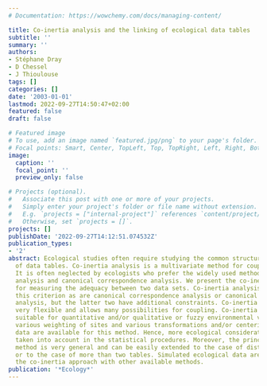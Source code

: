 ```yaml
---
# Documentation: https://wowchemy.com/docs/managing-content/

title: Co-inertia analysis and the linking of ecological data tables
subtitle: ''
summary: ''
authors:
- Stéphane Dray
- D Chessel
- J Thioulouse
tags: []
categories: []
date: '2003-01-01'
lastmod: 2022-09-27T14:50:47+02:00
featured: false
draft: false

# Featured image
# To use, add an image named `featured.jpg/png` to your page's folder.
# Focal points: Smart, Center, TopLeft, Top, TopRight, Left, Right, BottomLeft, Bottom, BottomRight.
image:
  caption: ''
  focal_point: ''
  preview_only: false

# Projects (optional).
#   Associate this post with one or more of your projects.
#   Simply enter your project's folder or file name without extension.
#   E.g. `projects = ["internal-project"]` references `content/project/deep-learning/index.md`.
#   Otherwise, set `projects = []`.
projects: []
publishDate: '2022-09-27T14:12:51.074532Z'
publication_types:
- '2'
abstract: Ecological studies often require studying the common structure of a pair
  of data tables. Co-inertia analysis is a multivariate method for coupling two tables.
  It is often neglected by ecologists who prefer the widely used methods of redundancy
  analysis and canonical correspondence analysis. We present the co-inertia criterion
  for measuring the adequacy between two data sets. Co-inertia analysis is based on
  this criterion as are canonical correspondence analysis or canonical correlation
  analysis, but the latter two have additional constraints. Co-inertia analysis is
  very flexible and allows many possibilities for coupling. Co-inertia analysis is
  suitable for quantitative and/or qualitative or fuzzy environmental variables. Moreover,
  various weighting of sites and various transformations and/or centering of species
  data are available for this method. Hence, more ecological considerations can be
  taken into account in the statistical procedures. Moreover, the principle of this
  method is very general and can be easily extended to the case of distance matrices
  or to the case of more than two tables. Simulated ecological data are used to compare
  the co-inertia approach with other available methods.
publication: '*Ecology*'
---
```

